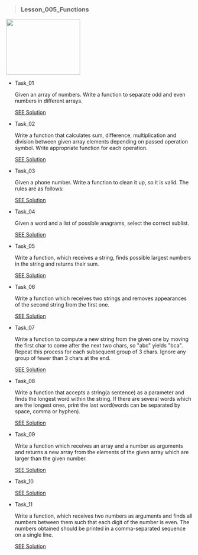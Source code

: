 > ### **Lesson_005_Functions**

[<img src="https://blog.alexdevero.com/wp-content/uploads/2020/01/javascript-functions-all-you-need-to-know-pt.1.jpg" width="200" height="150" />](https://blog.alexdevero.com/wp-content/uploads/2020/01/javascript-functions-all-you-need-to-know-pt.1.jpg)

- Task_01

  Given an array of numbers. Write a function to separate odd and even numbers in different arrays.

  [SEE Solution](./Task_1.js)

- Task_02

  Write a function that calculates sum, difference, multiplication and division between given array elements depending on passed operation symbol. Write appropriate function for each operation.

  [SEE Solution](./Task_2.js)

- Task_03

  Given a phone number. Write a function to clean it up, so it is valid. The rules are as follows:

  [SEE Solution](./Task_3.js)

- Task_04

  Given a word and a list of possible anagrams, select the correct sublist.

  [SEE Solution](./Task_4.js)

- Task_05

  Write a function, which receives a string, finds possible largest numbers in the string and returns their sum.

  [SEE Solution](./Task_5.js)

- Task_06

  Write a function which receives two strings and removes appearances of the second string from the first one.

  [SEE Solution](./Task_6.js)

- Task_07

  Write a function to compute a new string from the given one by moving the first char to come after the next two chars, so "abc" yields "bca". Repeat this process for each subsequent group of 3 chars. Ignore any group of fewer than 3 chars at the end.

  [SEE Solution](./Task_7.js)

- Task_08

  Write a function that accepts a string(a sentence) as a parameter and finds the longest word within the string. If there are several words which are the longest ones, print the last word(words can be separated by space, comma or hyphen).

  [SEE Solution](./Task_8.js)

- Task_09

  Write a function which receives an array and a number as arguments and returns a new array from the elements of the given array which are larger than the given number.

  [SEE Solution](./Task_9.js)

- Task_10

  [SEE Solution](./Task_10.js)

- Task_11

  Write a function, which receives two numbers as arguments and finds all numbers between them such that each digit of the number is even. The numbers obtained should be printed in a comma-separated sequence on a single line.

  [SEE Solution](./Task_11.js)
